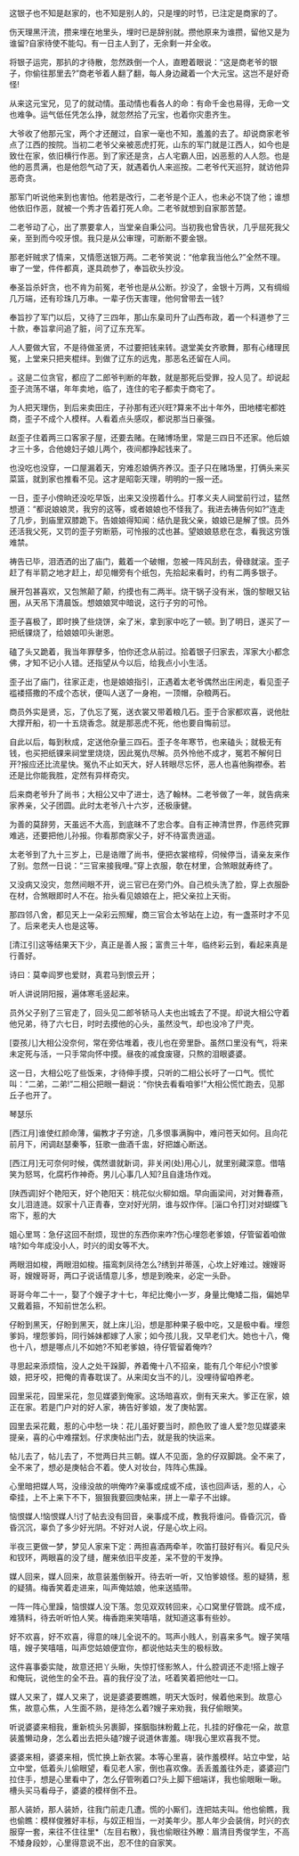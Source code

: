<!-- { "loadSidebar": true } -->
这银子也不知是赵家的，也不知是别人的，只是埋的时节，已注定是商家的了。

伤天理黑汗流，攒来埋在地里头，埋时已是辞别就。攒他原来为谁攒，留他又是为谁留?自家待使不能勾。有一日主人到了，无余剩一并全收。

将银子运完，那扒的才待散，忽然跌倒一个人，直瞪着眼说：“这是商老爷的银子，你偷往那里去?”商老爷着人翻了翻，每人身边藏着一个大元宝。这岂不是好奇怪!

从来这元宝兄，见了的就动情。虽动情也看各人的命：有命千金也易得，无命一文也难争。运气低任凭怎么挣，就忽然拾了元宝，也着你灾患齐生。

大爷收了他那元宝，两个才还醒过，自家一毫也不知，羞羞的去了。却说商家老爷点了江西的按院。当初二老爷父亲被恶虎打死，山东的军门就是江西人，如今也是致仕在家，依旧横行作恶。到了家还是贪，占人宅霸人田，凶恶惹的人人怨。也是他的恶贯满，也是他怨气动了天，就遇着仇人来巡按。二老爷代天巡狩，就访他异恶奇贪。

那军门听说他来到也害怕。他若是改行，二老爷是个正人，也未必不饶了他；谁想他依旧作恶，就被一个秀才告着打死人命。二老爷就想到自家那苦楚。

二老爷动了心，出了票要拿人，当堂亲自秉公问。当初我也曾告状，几乎屈死我父亲，至到而今咬牙恨。我只是从公审理，可断断不要金银。

那老奸贼求了情来，又情愿送银万两。二老爷笑说：“他拿我当他么?”全然不理。审了一堂，件件都真，遂具疏参了，奉旨砍头抄没。

奉圣旨杀奸贪，也不肯为前冤，老爷也是从公断。抄没了，金银十万两，又有绸缎几万端，还有珍珠几万串。一辈子伤天害理，他何曾带去一钱?

奉旨抄了军门以后，又待了三四年，那山东臬司升了山西布政，着一个科道参了三十款，奉旨拿问追了脏，问了辽东充军。

人人要做大官，不是待做圣贤，不过要把钱来转。退堂美女齐歌舞，那有心绪理民冤，上堂来只把夹棍绊。到做了辽东的远鬼，那恶名还留在人间。

。这是二位贪官，都应了二郎爷判断的年数，就是那死后受罪，投人见了。却说起歪子流荡不堪，年年卖地，临了，连住的宅子都卖于商宅了。

为人把天理伤，到后来卖田庄，子孙那有还兴旺?算来不出十年外，田地楼宅都姓商，歪子不成个人模样。人看着点头感叹，都说那当日豪强。

赵歪子住着两三口客家子屋，还要去赌。在赌博场里，常是三四日不还家。他后娘才三十多，合他媳妇子娘儿两个，夜间都挣起钱来了。

也没吃也没穿，一口屋漏着天，穷难忍娘俩齐养汉。歪子只在赌场里，打俩头来买菜篮，就到家也推看不见。这才是昭彰天理，明明的一报一还。

一日，歪子小傍晌还没吃早饭，出来又没捞着什么。打孝义夫人祠堂前行过，猛然想道：“都说娘娘灵，我穷的这等，或者娘娘也不怪我了。我进去祷告何如?”连走了几步，到庙里双膝跪下。告娘娘得知闻：结仇是我父亲，娘娘已是解了恨。员外还活我父死，又罚的歪子穷断筋，可怜报的忒也甚。望娘娘慈悲在念，看我这穷饿难禁。

祷告已毕，泪洒洒的出了庙门，戴着一个破帽，忽被一阵风刮去，骨碌就滚。歪子赶了有半箭之地才赶上，却见帽旁有个纸包，先拾起来看时，约有二两多银子。

展开包甚喜欢，又包煞颠了颠，约摸也有二两半。烧干锅子没有米，饿的黎眼又钻圈，从天吊下清晨饭。想娘娘冥中暗说，这行子穷的可怜。

歪子喜极了，即时换了些烧饼，籴了米，拿到家中吃了一顿。到了明日，遂买了一把纸锞烧了，给娘娘叩头谢恩。

磕了头又跪着，我当年罪孽多，怕你还念从前过。拾着银子归家去，浑家大小都念佛，才知不记小人错。还指望从今以后，给我点小小生活。

歪子出了庙门，往家正走，也是娘娘指引，正遇着太老爷偶然出庄闲走，看见歪子褴褛搭撒的不成个态状，便叫人送了一身袍，一顶帽，杂粮两石。

商员外实是贤，忘，了仇忘了冤，送衣裳又带着粮几石。歪于合家都欢喜，说他肚大撑开船，初一十五烧香念。就是那恶虎不死，他也要自悔前愆。

自此以后，每到秋成，定送他杂量三四石。歪子冬年寒节，也来磕头；就极无有钱，也买把纸锞来祠堂里烧烧，因此冤仇尽解。员外怜他不成才，冤若不解何日开?报应还比流星快。冤仇不止如天大，好人转眼尽忘怀，恶人也喜他胸襟泰。若还是比你能我胜，定然有异样奇灾。

后来商老爷升了尚书；大相公又中了进士，选了翰林。二老爷做了一年，就告病来家养亲，父子团圆。此时太老爷八十六岁，还极康健。

为善的莫辞劳，天虽远不大高，到底昧不了忠合孝。自有正神清世界，作恶终究罪难逃，还要把他儿孙报。你看那商家父子，好不待富贵逍遥。

太老爷到了九十三岁上，已是诰赠了尚书，便把衣裳棺椁，伺候停当，请亲友来作了别。忽然一日说：“三官来接我哩。”穿上衣服，欹在材里，合煞眼就寿终了。

又没病又没灾，忽然间眼不开，说三官已在旁门外。自己梳头洗了脸，穿上衣服卧在材，合煞眼即时人不在。抬头看见娘娘在上，把父亲拉上天街。

那四邻八舍，都见天上一朵彩云照耀，商三官合太爷站在上边，有一盏茶时才不见了。后来老夫人也是这等。

[清江引]这等结果天下少，真正是善人报；富贵三十年，临终彩云到，看起来真是行善好。

诗曰：莫幸阎罗也爱财，真君马到恨云开；

听人讲说阴阳报，遍体寒毛竖起来。

员外父子别了三官走了，回头见二郎爷轿马人夫也出城去了不提。却说大相公守着他兄弟，待了六七日，时时去摸他的心头，虽然没气，却也没冷了尸壳。

[耍孩儿]大相公没奈何，常在旁估堆着，夜儿也在旁里卧。虽然口里没有气，将来未定死与活，一只手常向怀中摸。昼夜的减食废寝，只熬的泪眼婆婆。

这一日，大相公吃了些饭来，才待伸手摸，只听的二相公长吁了一口气。慌忙叫：“二弟，二弟!”二相公把眼一翻说：“你快去看看咱爹!”大相公慌忙跑去，见那丘子也开了。



琴瑟乐



[西江月]谁使红颜命薄，偏教才子穷途，几多恨事满胸中，难问苍天如何。且向花前月下，闲调赵瑟秦筝，狂歌一曲酒千盅，好把雄心断送。

[西江月]无可奈何时候，偶然谱就新词，非关闲(处)用心儿，就里别藏深意。借嘻笑为怒骂，化腐朽作神奇。男儿心事几人知?且自逢场作戏。

[陕西调]好个艳阳天，好个艳阳天：桃花似火柳如烟。早向画梁间，对对舞春燕，女儿泪涟涟。奴家十八正青春，空对好光阴，谁与奴作伴。[淄口令打]对对蝴蝶飞帘下，惹的大

姐心里骂：急仔这回不耐烦，现世的东西你来咋?伤心埋怨老爹娘，仔管留着咱做啥?如今年成没小人，时兴的闺女等不大。

两眼泪如梭，两眼泪如梭。描鸾刺凤待怎么?绣到并蒂莲，心坎上好难过。嫂嫂哥哥，嫂嫂哥哥，两口子说话情意儿多，想是到晚来，必定一头卧。

哥哥今年二十一，娶了个嫂子才十七，年纪比俺小一岁，身量比俺矮二指，偏她早又戴着箍，不知前世怎么积。

仔盼到黑天，仔盼到黑天，就上床儿沿，想是那种果子极中吃，又是极中看。埋怨爹妈，埋怨爹妈，同行姊妹都嫁了人家；如今孩儿我，又早老们大。她也十八，俺也十八，想是哪点儿不如她?不知老爹娘，待仔管留着俺咋?

寻思起来添烦恼，没人之处干跺脚，养着俺十八不招亲，能有几个年纪小?恨爹娘，把牙咬，把俺的青春耽误了。从来闺女当不的儿，没哩待留咱养老。

园里采花，园里采花，忽见媒婆到俺家。这场暗喜欢，倒有天来大。爹正在家，娘正在家。若是门户对的好人家，祷告好爹娘，发了庚帖罢。

园里去采花戴，惹的心中愁一块：花儿虽好要当时，颜色败了谁人爱?忽见媒婆来提亲，喜的心中难摆划。仔求庚帖出门去，就是我的快运来。

帖儿去了，帖儿去了，不觉两日共三朝。媒人不见面，急的仔双脚跳。全不来了，全不来了，想必是庚帖合不着。使人对妆台，阵阵心焦躁。

心里暗把媒人骂，没缘没故的哄俺咋?亲事或成或不成，该也回声话，惹的人，心牵挂，上不上来下不下，狠狠我要回庚帖来，拼上一辈子不出嫁。

恼恨媒人!恼恨媒人!讨了帖去没有回音，亲事成不成，教我将谁问。昏昏沉沉，昏昏沉沉，辜负了多少好光阴。不好对人说，仔是心坎上闷。

半夜三更做一梦，梦见人家来下定：两担喜酒两牵羊，吹笛打鼓好有兴。看见尺头和钗环，两眼喜的没了缝，醒来依旧平皮差，呆不登的干发挣。

媒人回来，媒人回来，故意装羞倒躲开。待去听一听，又怕爹娘怪。惹的疑猜，惹的疑猜。梅香笑着走进来，叫声俺姑娘，他来送插带。

一阵一阵心里躁，恼恨媒人没下落。忽见双双转回来，心口窝里仔管跳。成不成，难猜料，待去听听怕人笑。梅香跑来笑嘻嘻，就知道这事有些妙。

好不欢喜，好不欢喜，得意的味儿全说不的。骂声小贱人，别喜来多气。嫂子笑嘻嘻，嫂子笑嘻嘻，叫声您姑娘便宜你，都说他姑夫生的极标致。

这件喜事委实陡，故意还把丫头瞅，失惊打怪影煞人，什么腔调还不走!搭上嫂子和俺玩，说他生的全不丑。喜的我仔没了法，呸着笑着把他吐一口。

媒人又来了，媒人又来了，说是婆婆要瞧瞧，明天大饭时，候着他来到。故意心焦，故意心焦，人生面不熟，是待怎么着?嫂子来劝我，我仔偷眼笑。

听说婆婆来相我，重新梳头另裹脚，搽胭脂抹粉戴上花，扎挂的好像花一朵，故意装羞懒动身，怎么着出去把头磕?嫂子说道休害羞。嗨!我心里欢喜我不觉。

婆婆来相，婆婆来相，慌忙换上新衣裳。本等心里喜，装作羞模样。站立中堂，站立中堂，低着头儿偷眼望，看见老人家，倒也喜欢像。丢丢羞羞往外走，婆婆迎门拉住手，想是心里看中了，怎么仔管咧着口?头上脚下细端详，我也偷眼瞅一瞅。槽头买马看母子，婆婆的模样倒不丑。

那人装娇，那人装娇，往我门前走几遭。慌的小厮们，连把姑夫叫。他也偷瞧，我也偷瞧：模样俊雅好丰标，与奴正相当，一对美年少。那人年少会装俏，时兴的衣服穿一套，来往不住往里*（左目右散），我也偷眼往外瞭：眉清目秀俊学生，不高不矮身段妙，心里得意说不出，忍不住的自家笑。

